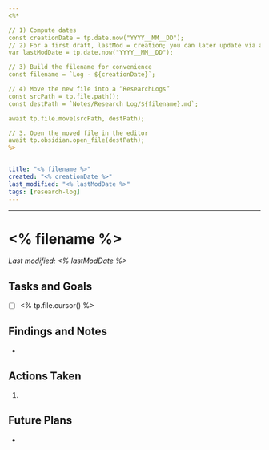 ```yaml
---
<%* 

// 1) Compute dates
const creationDate = tp.date.now("YYYY__MM__DD");
// 2) For a first draft, lastMod = creation; you can later update via a save-trigger
var lastModDate = tp.date.now("YYYY__MM__DD");

// 3) Build the filename for convenience
const filename = `Log - ${creationDate}`;

// 4) Move the new file into a “ResearchLogs” 
const srcPath = tp.file.path();
const destPath = `Notes/Research Log/${filename}.md`;

await tp.file.move(srcPath, destPath);

// 3. Open the moved file in the editor
await tp.obsidian.open_file(destPath);
%>


title: "<% filename %>"
created: "<% creationDate %>"
last_modified: "<% lastModDate %>"
tags: [research-log]
---
```



---
# <% filename %>  
_Last modified: <% lastModDate %>_

## Tasks and Goals
- [ ] <% tp.file.cursor() %>

## Findings and Notes
- 

## Actions Taken
1. 

## Future Plans
- 
